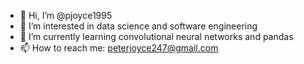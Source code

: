 - 👋 Hi, I’m @pjoyce1995
- 👀 I’m interested in data science and software engineering
- 🌱 I’m currently learning convolutional neural networks and pandas
- 📫 How to reach me: peterjoyce247@gmail.com

<!---
pjoyce1995/pjoyce1995 is a ✨ special ✨ repository because its `README.md` (this file) appears on your GitHub profile.
You can click the Preview link to take a look at your changes.
--->

